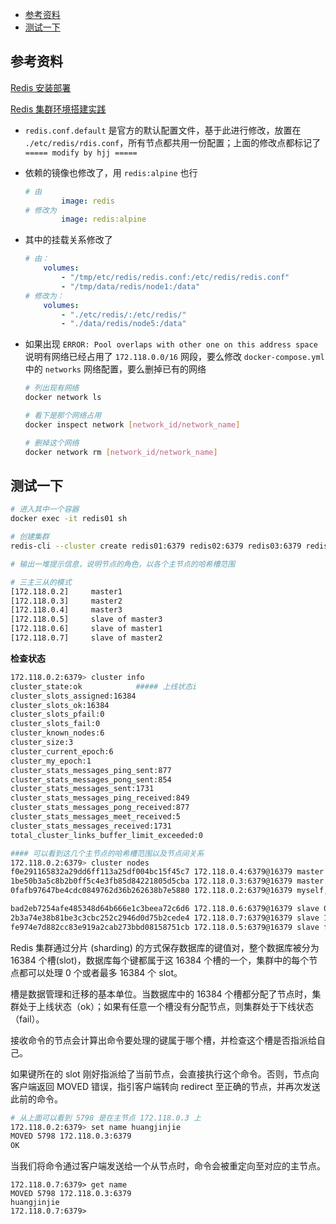 - [参考资料](#参考资料)
- [测试一下](#测试一下)

## 参考资料

[Redis 安装部署](https://baiyp.ren/Redis%E5%AE%89%E8%A3%85%E9%83%A8%E7%BD%B2.html)

[Redis 集群环境搭建实践](https://www.cnblogs.com/hueyxu/p/13884800.html)

- `redis.conf.default` 是官方的默认配置文件，基于此进行修改，放置在 `./etc/redis/rdis.conf`，所有节点都共用一份配置；上面的修改点都标记了 `===== modify by hjj =====`

- 依赖的镜像也修改了，用 `redis:alpine` 也行

    ```yaml
    # 由
            image: redis
    # 修改为
            image: redis:alpine
    ```

- 其中的挂载关系修改了

    ```yml
    # 由：
        volumes:
            - "/tmp/etc/redis/redis.conf:/etc/redis/redis.conf"
            - "/tmp/data/redis/node1:/data"
    # 修改为：
        volumes:
            - "./etc/redis/:/etc/redis/"
            - "./data/redis/node5:/data"
    ```

- 如果出现 `ERROR: Pool overlaps with other one on this address space` 说明有网络已经占用了 `172.118.0.0/16` 网段，要么修改 `docker-compose.yml` 中的 `networks` 网络配置，要么删掉已有的网络

    ```sh
    # 列出现有网络
    docker network ls

    # 看下是那个网络占用
    docker inspect network [network_id/network_name]

    # 删掉这个网络
    docker network rm [network_id/network_name]
    ```

## 测试一下

```sh
# 进入其中一个容器
docker exec -it redis01 sh

# 创建集群
redis-cli --cluster create redis01:6379 redis02:6379 redis03:6379 redis04:6379 redis05:6379 redis06:6379 --cluster-replicas 1

# 输出一堆提示信息，说明节点的角色，以各个主节点的哈希槽范围

# 三主三从的模式
[172.118.0.2]     master1
[172.118.0.3]     master2
[172.118.0.4]     master3
[172.118.0.5]     slave of master3
[172.118.0.6]     slave of master1
[172.118.0.7]     slave of master2
```

**检查状态**

```sh
172.118.0.2:6379> cluster info
cluster_state:ok            ##### 上线状态i
cluster_slots_assigned:16384
cluster_slots_ok:16384
cluster_slots_pfail:0
cluster_slots_fail:0
cluster_known_nodes:6
cluster_size:3
cluster_current_epoch:6
cluster_my_epoch:1
cluster_stats_messages_ping_sent:877
cluster_stats_messages_pong_sent:854
cluster_stats_messages_sent:1731
cluster_stats_messages_ping_received:849
cluster_stats_messages_pong_received:877
cluster_stats_messages_meet_received:5
cluster_stats_messages_received:1731
total_cluster_links_buffer_limit_exceeded:0

#### 可以看到这几个主节点的哈希槽范围以及节点间关系
172.118.0.2:6379> cluster nodes
f0e291165832a29dd6ff113a25df004bc15f45c7 172.118.0.4:6379@16379 master - 0 1655831937596 3 connected 10923-16383
1be50b3a5c8b2b0ff5c4e3fb85d84221805d5cba 172.118.0.3:6379@16379 master - 0 1655831938098 2 connected 5461-10922
0fafb97647be4cdc0849762d36b262638b7e5880 172.118.0.2:6379@16379 myself,master - 0 1655831936000 1 connected 0-5460

bad2eb7254afe485348d64b666e1c3beea72c6d6 172.118.0.6:6379@16379 slave 0fafb97647be4cdc0849762d36b262638b7e5880 0 1655831936000 1 connected
2b3a74e38b81be3c3cbc252c2946d0d75b2cede4 172.118.0.7:6379@16379 slave 1be50b3a5c8b2b0ff5c4e3fb85d84221805d5cba 0 1655831937093 2 connected
fe974e7d882cc83e919a2cab273bbd08158751cb 172.118.0.5:6379@16379 slave f0e291165832a29dd6ff113a25df004bc15f45c7 0 1655831937000 3 connected

```

Redis 集群通过分片 (sharding) 的方式保存数据库的键值对，整个数据库被分为 16384 个槽(slot)，数据库每个键都属于这 16384 个槽的一个，集群中的每个节点都可以处理 0 个或者最多 16384 个 slot。

槽是数据管理和迁移的基本单位。当数据库中的 16384 个槽都分配了节点时，集群处于上线状态（ok）；如果有任意一个槽没有分配节点，则集群处于下线状态（fail）。

接收命令的节点会计算出命令要处理的键属于哪个槽，并检查这个槽是否指派给自己。

如果键所在的 slot 刚好指派给了当前节点，会直接执行这个命令。否则，节点向客户端返回 MOVED 错误，指引客户端转向 redirect 至正确的节点，并再次发送此前的命令。

```sh
# 从上面可以看到 5798 是在主节点 172.118.0.3 上
172.118.0.2:6379> set name huangjinjie
MOVED 5798 172.118.0.3:6379
OK
```

当我们将命令通过客户端发送给一个从节点时，命令会被重定向至对应的主节点。

```
172.118.0.7:6379> get name
MOVED 5798 172.118.0.3:6379
huangjinjie
172.118.0.7:6379>
```
